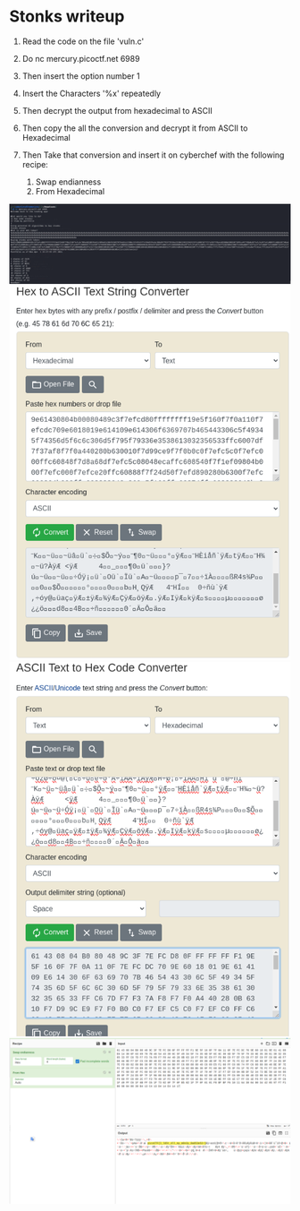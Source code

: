 # Stonks writeup

1. Read the code on the file 'vuln.c'

2. Do nc mercury.picoctf.net 6989

3. Then insert the option number 1

4. Insert the Characters '%x' repeatedly

3. Then decrypt the output from hexadecimal to ASCII

4. Then copy the all the conversion and decrypt it from ASCII to Hexadecimal

5. Then Take that conversion and insert it on cyberchef with the following recipe:
    1. Swap endianness
    2. From Hexadecimal


![Check image in folder](stonks.png "Solution image")
![Check image in folder](Image1.png "Solution image")
![Check image in folder](Image2.png "Solution image")
![Check image in folder](Image3.png "Solution image")
